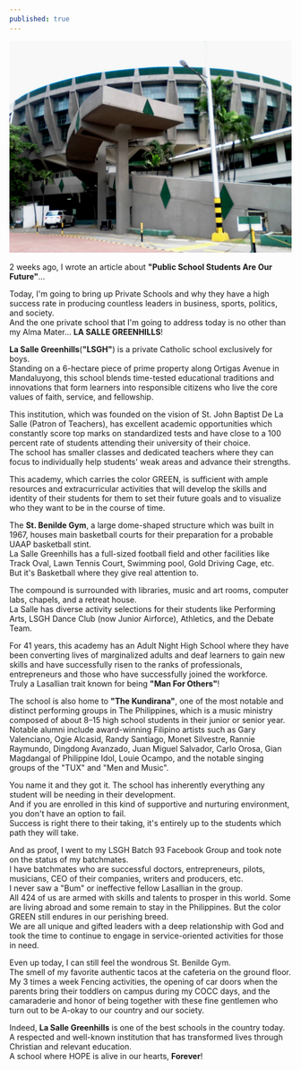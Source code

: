 ```yaml
---
published: true
---
```

![Private School](/images/LSGH.jpg)

2 weeks ago, I wrote an article about **"Public School Students Are Our Future"**...

Today, I'm going to bring up Private Schools and why they have a high success rate in producing countless leaders in business, sports, politics, and society.   
And the one private school that I'm going to address today is no other than my Alma Mater... **LA SALLE GREENHILLS**!

**La Salle Greenhills**(**"LSGH"**) is a private Catholic school exclusively for boys.   
Standing on a 6-hectare piece of prime property along Ortigas Avenue in Mandaluyong, this school blends time-tested educational traditions and innovations that form learners into responsible citizens who live the core values of faith, service, and fellowship.

This institution, which was founded on the vision of St. John Baptist De La Salle (Patron of Teachers), has excellent academic opportunities which constantly score top marks on standardized tests and have close to a 100 percent rate of students attending their university of their choice.   
The school has smaller classes and dedicated teachers where they can focus to individually help students' weak areas and advance their strengths. 

This academy, which carries the color GREEN, is sufficient with ample resources and extracurricular activities that will develop the skills and identity of their students for them to set their future goals and to visualize who they want to be in the course of time.

The **St. Benilde Gym**, a large dome-shaped structure which was built in 1967, houses main basketball courts for their preparation for a probable UAAP basketball stint.   
La Salle Greenhills has a full-sized football field and other facilities like Track Oval, Lawn Tennis Court, Swimming pool, Gold Driving Cage, etc.   
But it's Basketball where they give real attention to. 

The compound is surrounded with libraries, music and art rooms, computer labs, chapels, and a retreat house.   
La Salle has diverse activity selections for their students like Performing Arts, LSGH Dance Club (now Junior Airforce), Athletics, and the Debate Team. 

For 41 years, this academy has an Adult Night High School where they have been converting lives of marginalized adults and deaf learners to gain new skills and have successfully risen to the ranks of professionals, entrepreneurs and those who have successfully joined the workforce.   
Truly a Lasallian trait known for being **"Man For Others"**!

The school is also home to **"The Kundirana"**, one of the most notable and distinct performing groups in The Philippines, which is a music ministry composed of about 8–15 high school students in their junior or senior year.   
Notable alumni include award-winning Filipino artists such as Gary Valenciano, Ogie Alcasid, Randy Santiago, Monet Silvestre, Rannie Raymundo, Dingdong Avanzado, Juan Miguel Salvador, Carlo Orosa, Gian Magdangal of Philippine Idol, Louie Ocampo, and the notable singing groups of the "TUX" and "Men and Music".

You name it and they got it. The school has inherently everything any student will be needing in their development.   
And if you are enrolled in this kind of supportive and nurturing environment, you don't have an option to fail.   
Success is right there to their taking, it's entirely up to the students which path they will take.

And as proof, I went to my LSGH Batch 93 Facebook Group and took note on the status of my batchmates.   
I have batchmates who are successful doctors, entrepreneurs, pilots, musicians, CEO of their companies, writers and producers, etc.   
I never saw a "Bum" or ineffective fellow Lasallian in the group.   
All 424 of us are armed with skills and talents to prosper in this world. 
Some are living abroad and some remain to stay in the Philippines. But the color GREEN still endures in our perishing breed.   
We are all unique and gifted leaders with a deep relationship with God and took the time to continue to engage in service-oriented activities for those in need. 

Even up today, I can still feel the wondrous St. Benilde Gym.   
The smell of my favorite authentic tacos at the cafeteria on the ground floor.   
My 3 times a week Fencing activities, the opening of car doors when the parents bring their toddlers on campus during my COCC days, and the camaraderie and honor of being together with these fine gentlemen who turn out to be A-okay to our country and our society. 

Indeed, **La Salle Greenhills** is one of the best schools in the country today.   
A respected and well-known institution that has transformed lives through Christian and relevant education.   
A school where HOPE is alive in our hearts, **Forever**!



